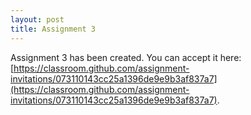 ```yaml
---
layout: post
title: Assignment 3
---
```

Assignment 3 has been created.  You can accept it here: [https://classroom.github.com/assignment-invitations/073110143cc25a1396de9e9b3af837a7](https://classroom.github.com/assignment-invitations/073110143cc25a1396de9e9b3af837a7).

